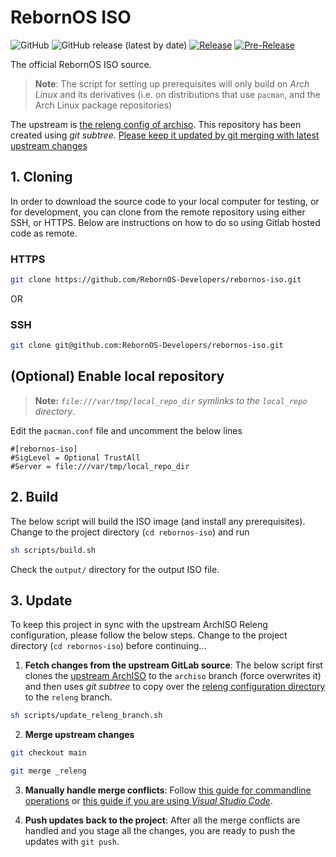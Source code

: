 # RebornOS ISO

![GitHub](https://img.shields.io/github/license/rebornos-developers/rebornos-iso)
![GitHub release (latest by date)](https://img.shields.io/github/v/release/rebornos-developers/rebornos-iso)
[![Release](https://github.com/RebornOS-Developers/rebornos-iso/actions/workflows/release.yml/badge.svg)](https://github.com/RebornOS-Developers/rebornos-iso/actions/workflows/release.yml)
[![Pre-Release](https://github.com/RebornOS-Developers/rebornos-iso/actions/workflows/pre_release.yml/badge.svg)](https://github.com/RebornOS-Developers/rebornos-iso/actions/workflows/pre_release.yml)

The official RebornOS ISO source.

> **Note**: The script for setting up prerequisites will only build on *Arch Linux* and its derivatives (i.e. on distributions that use `pacman`, and the Arch Linux package repositories)

The upstream is [the releng config of archiso](https://gitlab.archlinux.org/archlinux/archiso/-/tree/master/configs/releng).
This repository has been created using *git subtree*. [Please keep it updated by git merging with latest upstream changes](https://github.com/RebornOS-Developers/rebornos-iso#3-update)

## 1. Cloning

In order to download the source code to your local computer for testing, or for development, you can clone from the remote repository using either SSH, or HTTPS. Below are instructions on how to do so using Gitlab hosted code as remote.

### HTTPS

```bash
git clone https://github.com/RebornOS-Developers/rebornos-iso.git 
```

OR

### SSH

```bash
git clone git@github.com:RebornOS-Developers/rebornos-iso.git
```

## (Optional) Enable local repository
> **Note:** *`file:///var/tmp/local_repo_dir` symlinks to the `local_repo` directory*.

Edit the `pacman.conf` file and uncomment the below lines
```
#[rebornos-iso]
#SigLevel = Optional TrustAll
#Server = file:///var/tmp/local_repo_dir
```

## 2. Build

The below script will build the ISO image (and install any prerequisites). Change to the project directory (`cd rebornos-iso`) and run

```bash
sh scripts/build.sh
```
Check the `output/` directory for the output ISO file.

## 3. Update

To keep this project in sync with the upstream ArchISO Releng configuration, please follow the below steps. Change to the project directory (`cd rebornos-iso`) before continuing...

1. **Fetch changes from the upstream GitLab source**: The below script first clones the [upstream ArchISO](https://gitlab.archlinux.org/archlinux/archiso) to the `archiso` branch (force overwrites it) and then uses *git subtree* to copy over the [releng configuration directory](https://gitlab.archlinux.org/archlinux/archiso/-/tree/master/configs/releng) to the `releng` branch.
```sh
sh scripts/update_releng_branch.sh
```

2. **Merge upstream changes**
```sh
git checkout main

git merge _releng
```

3. **Manually handle merge conflicts**: Follow [this guide for commandline operations](https://www.atlassian.com/git/tutorials/using-branches/merge-conflicts) or [this guide if you are using *Visual Studio Code*](https://code.visualstudio.com/docs/sourcecontrol/overview#_merge-conflicts).

4. **Push updates back to the project**: After all the merge conflicts are handled and you stage all the changes, you are ready to push the updates with `git push`.
